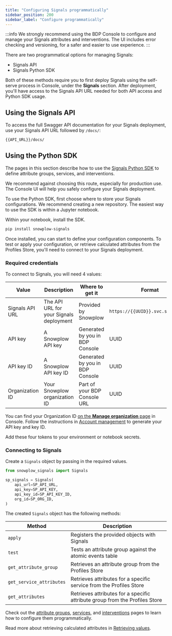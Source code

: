 ```yaml
---
title: "Configuring Signals programmatically"
sidebar_position: 200
sidebar_label: "Configure programmatically"
---
```


:::info
We strongly recommend using the BDP Console to configure and manage your Signals attributes and interventions. The UI includes error checking and versioning, for a safer and easier to use experience.
:::

There are two programmatical options for managing Signals:
* Signals API
* Signals Python SDK

Both of these methods require you to first deploy Signals using the self-serve process in Console, under the **Signals** section. After deployment, you'll have access to the Signals API URL needed for both API access and Python SDK usage.

## Using the Signals API

To access the full Swagger API documentation for your Signals deployment, use your Signals API URL followed by `/docs/`:

```bash
{{API_URL}}/docs/
```

## Using the Python SDK

The pages in this section describe how to use the [Signals Python SDK](https://github.com/snowplow-incubator/snowplow-signals-sdk) to define attribute groups, services, and interventions.

We recommend against choosing this route, especially for production use. The Console UI will help you safely configure your Signals deployment.

To use the Python SDK, first choose where to store your Signals configurations. We recommend creating a new repository. The easiest way to use the SDK is within a Jupyter notebook.

Within your notebook, install the SDK.

```bash
pip install snowplow-signals
```

Once installed, you can start to define your configuration components. To test or apply your configuration, or retrieve calculated attributes from the Profiles Store, you'll need to connect to your Signals deployment.

### Required credentials

To connect to Signals, you will need 4 values:

| Value           | Description                             | Where to get it                 | Format                            |
| --------------- | --------------------------------------- | ------------------------------- | --------------------------------- |
| Signals API URL | The API URL for your Signals deployment | Provided by Snowplow            | `https://{{UUID}}.svc.snplow.net` |
| API key         | A Snowplow API key                      | Generated by you in BDP Console | UUID                              |
| API key ID      | A Snowplow API key ID                   | Generated by you in BDP Console | UUID                              |
| Organization ID | Your Snowplow organization ID           | Part of your BDP Console URL    | UUID                              |

You can find your Organization ID [on the **Manage organization** page](https://console.snowplowanalytics.com/settings) in Console. Follow the instructions in [Account management](/docs/account-management/index.md) to generate your API key and key ID.

Add these four tokens to your environment or notebook secrets.

### Connecting to Signals

Create a `Signals` object by passing in the required values.

```python
from snowplow_signals import Signals

sp_signals = Signals(
    api_url=SP_API_URL,
    api_key=SP_API_KEY,
    api_key_id=SP_API_KEY_ID,
    org_id=SP_ORG_ID,
)
```

The created `Signals` object has the following methods:

| Method                   | Description                                                                 |
| ------------------------ | --------------------------------------------------------------------------- |
| `apply`                  | Registers the provided objects with Signals                                 |
| `test`                   | Tests an attribute group against the atomic events table                    |
| `get_attribute_group`    | Retrieves an attribute group from the Profiles Store                        |
| `get_service_attributes` | Retrieves attributes for a specific service from the Profiles Store         |
| `get_attributes`         | Retrieves attributes for a specific attribute group from the Profiles Store |

Check out the [attribute groups](/docs/signals/configuration/using-python-sdk/attribute-groups/index.md), [services](/docs/signals/configuration/using-python-sdk/services/index.md), and [interventions](/docs/signals/configuration/using-python-sdk/index.md) pages to learn how to configure them programmatically.

Read more about retrieving calculated attributes in [Retrieving values](/docs/signals/retrieval/index.md).
